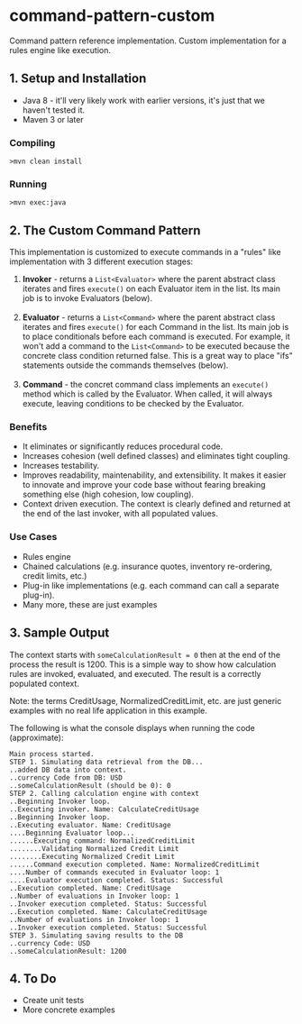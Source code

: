 # command-pattern-custom
Command pattern reference implementation. Custom implementation for a rules engine like execution.

## 1. Setup and Installation

* Java 8 - it'll very likely work with earlier versions, it's just that we haven't tested it.
* Maven 3 or later


### Compiling
````
>mvn clean install
````
### Running
````
>mvn exec:java
````
## 2. The Custom Command Pattern

This implementation is customized to execute commands in a "rules" like implementation with 3 different execution stages:

1. <strong>Invoker</strong> - returns a ````List<Evaluator>```` where the parent abstract class iterates and fires ````execute()```` on each Evaluator item in the list. Its main job is to invoke Evaluators (below).</br></br>
2. <strong>Evaluator</strong> - returns a ````List<Command>```` where the parent abstract class iterates and fires ````execute()```` for each Command in the list. Its main job is to place conditionals before each command is executed. For example, it won't add a command to the ````List<Command>```` to be executed because the concrete class condition returned false. This is a great way to place "ifs" statements outside the commands themselves (below).</br></br>
3. <strong>Command</strong> - the concret command class implements an ````execute()```` method which is called by the Evaluator. When called, it will always execute, leaving conditions to be checked by the Evaluator.

### Benefits
* It eliminates or significantly reduces procedural code.
* Increases cohesion (well defined classes) and eliminates tight coupling.
* Increases testability.
* Improves readability, maintenability, and extensibility. It makes it easier to innovate and improve your code base without fearing breaking something else (high cohesion, low coupling).
* Context driven execution. The context is clearly defined and returned at the end of the last invoker, with all populated values.

### Use Cases
* Rules engine
* Chained calculations (e.g. insurance quotes, inventory re-ordering, credit limits, etc.)
* Plug-in like implementations (e.g. each command can call a separate plug-in).
* Many more, these are just examples 

## 3. Sample Output

The context starts with ````someCalculationResult = 0```` then at the end of the process the result is 1200. This is a simple way to show how calculation rules are invoked, evaluated, and executed. The result is a correctly populated context.

Note: the terms CreditUsage, NormalizedCreditLimit, etc. are just generic examples with no real life application in this example.

The following is what the console displays when running the code (approximate):

````
Main process started.
STEP 1. Simulating data retrieval from the DB...
..added DB data into context.
..currency Code from DB: USD
..someCalculationResult (should be 0): 0
STEP 2. Calling calculation engine with context
..Beginning Invoker loop.
..Executing invoker. Name: CalculateCreditUsage
..Beginning Invoker loop.
..Executing evaluator. Name: CreditUsage
....Beginning Evaluator loop...
......Executing command: NormalizedCreditLimit
........Validating Normalized Credit Limit
........Executing Normalized Credit Limit
......Command execution completed. Name: NormalizedCreditLimit
....Number of commands executed in Evaluator loop: 1
....Evaluator execution completed. Status: Successful
..Execution completed. Name: CreditUsage
..Number of evaluations in Invoker loop: 1
..Invoker execution completed. Status: Successful
..Execution completed. Name: CalculateCreditUsage
..Number of evaluations in Invoker loop: 1
..Invoker execution completed. Status: Successful
STEP 3. Simulating saving results to the DB
..currency Code: USD
..someCalculationResult: 1200
````

## 4. To Do

* Create unit tests
* More concrete examples
